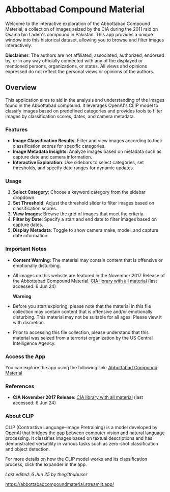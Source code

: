 # Abbottabad Compound Material

Welcome to the interactive exploration of the Abbottabad Compound Material, a collection of images seized by the CIA during the 2011 raid on Osama bin Laden's compound in Pakistan. This app provides a unique window into this historical dataset, allowing you to browse and filter images interactively.

**Disclaimer**: The authors are not affiliated, associated, authorized, endorsed by, or in any way officially connected with any of the displayed or mentioned persons, organizations, or states. All views and opinions expressed do not reflect the personal views or opinions of the authors.

## Overview

This application aims to aid in the analysis and understanding of the images found in the Abbottabad compound. It leverages OpenAI's CLIP model to classify images based on predefined categories and provides tools to filter images by classification scores, dates, and camera metadata.

### Features

- **Image Classification Results**: Filter and view images according to their classification scores for specific categories.
- **Image Metadata Insights**: Analyze images based on metadata such as capture date and camera information.
- **Interactive Exploration**: Use sidebars to select categories, set thresholds, and specify date ranges for dynamic updates.

### Usage

1. **Select Category**: Choose a keyword category from the sidebar dropdown.
2. **Set Threshold**: Adjust the threshold slider to filter images based on classification scores.
3. **View Images**: Browse the grid of images that meet the criteria.
4. **Filter by Date**: Specify a start and end date to filter images based on capture dates.
5. **Display Metadata**: Toggle to show camera make, model, and capture date information.

### Important Notes

- **Content Warning**: The material may contain content that is offensive or emotionally disturbing.
- All images on this website are featured in the November 2017 Release of the Abbottabad Compound Material. [CIA library with all material](https://www.cia.gov/library/abbottabad-compound/index.html) (last accessed: 6 Jun 24)
    
    __Warning__

- Before you start exploring, please note that the material in this file collection may contain content that is offensive and/or emotionally disturbing. This material may not be suitable for all ages. Please view it with discretion.
- Prior to accessing this file collection, please understand that this material was seized from a terrorist organization by the US Central Intelligence Agency.

### Access the App

You can explore the app using the following link: [Abbottabad Compound Material](https://abbottabadcompoundmaterial.streamlit.app/)

### References

- **CIA November 2017 Release**: [CIA library with all material](https://www.cia.gov/library/abbottabad-compound/index.html) (last accessed: 6 Jun 24)

### About CLIP

CLIP (Contrastive Language–Image Pretraining) is a model developed by OpenAI that bridges the gap between computer vision and natural language processing. It classifies images based on textual descriptions and has demonstrated versatility in various tasks such as zero-shot classification and object detection.

For more details on how the CLIP model works and its classification process, click the expander in the app.

_Last edited: 6 Jun 25 by theg1thubuser_


https://abbottabadcompoundmaterial.streamlit.app/
